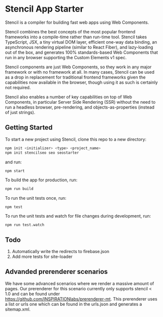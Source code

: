 # Stencil App Starter

Stencil is a compiler for building fast web apps using Web Components.

Stencil combines the best concepts of the most popular frontend frameworks into a compile-time rather than run-time tool.  Stencil takes TypeScript, JSX, a tiny virtual DOM layer, efficient one-way data binding, an asynchronous rendering pipeline (similar to React Fiber), and lazy-loading out of the box, and generates 100% standards-based Web Components that run in any browser supporting the Custom Elements v1 spec.

Stencil components are just Web Components, so they work in any major framework or with no framework at all. In many cases, Stencil can be used as a drop in replacement for traditional frontend frameworks given the capabilities now available in the browser, though using it as such is certainly not required.

Stencil also enables a number of key capabilities on top of Web Components, in particular Server Side Rendering (SSR) without the need to run a headless browser, pre-rendering, and objects-as-properties (instead of just strings).

## Getting Started

To start a new project using Stencil, clone this repo to a new directory:

```bash
npm init <initializer> <type> <project_name>
npm init stencilseo seo seostarter
```

and run:

```bash
npm start
```

To build the app for production, run:

```bash
npm run build
```

To run the unit tests once, run:

```
npm test
```

To run the unit tests and watch for file changes during development, run:

```
npm run test.watch
```

## Todo

1. Automatically write the redirects to firebase.json
2. Add more tests for site-loader

## Advanded prerenderer scenarios

We have some advanced scenarios where we render a massive amount of pages. Our prerenderer for this scenario currently only supports stencil < 1.0 and can be found under https://github.com/INSPIRATIONlabs/prerenderer-mt. This prerenderer uses a list or urls  one which can be found in the urls.json and generates a sitemap.xml.  